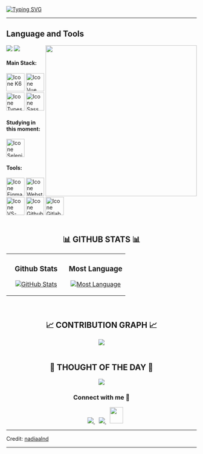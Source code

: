 [![Typing SVG](https://readme-typing-svg.herokuapp.com?color=FF3670&size=35&center=true&vCenter=true&width=1000&lines=Welcome+to+my+Github+profile!;My+name+is+Nadila;I'm+UI/UX+Designer;Quality+Assurance)](https://git.io/typing-svg)

<hr>

<!--Languages and Tools Section-->
## Language and Tools

<picture> <img align="right" src="https://mir-s3-cdn-cf.behance.net/project_modules/disp/601014116770475.6068beff4640a.gif" width = 400px></picture>
<p align="left">
    <img src="https://img.shields.io/badge/Focus-Frontend%20Development-dodgerblue" />
    <img src="https://img.shields.io/badge/Languages-English & Indonesia-dodgerblue" />
</p>

#### Main Stack:
[<img height="48px" width="48px" alt="Icone K6" src="https://cdn.jsdelivr.net/gh/devicons/devicon@latest/icons/k6/k6-original.svg"/>](https://k6.io/)
[<img height="48px" width="48px" alt="Icone Vue Js" src="https://skillicons.dev/icons?i=vue"/>](https://vuejs.org/)
[<img height="48px" width="48px" alt="Icone Typescript" src="https://skillicons.dev/icons?i=ts"/>](https://www.typescriptlang.org/)
[<img height="48px" width="48px" alt="Icone Sass" src="https://skillicons.dev/icons?i=sass"/>](https://sass-lang.com/)


#### Studying in this moment:
[<img height="48px" width="48px" alt="Icone Selenium" src="https://skillicons.dev/icons?i=selenium"/>](https://www.selenium.dev/)

#### Tools:
[<img height="48px" width="48px" alt="Icone Figma" src="https://skillicons.dev/icons?i=figma"/>](https://www.figma.com/)
[<img height="48px" width="48px" alt="Icone Webstorm" src="https://skillicons.dev/icons?i=webstorm"/>](https://www.jetbrains.com/webstorm)
[<img height="48px" width="48px" alt="Icone VS-Code" src="https://skillicons.dev/icons?i=vscode"/>](https://code.visualstudio.com/)
[<img height="48px" width="48px" alt="Icone Github" src="https://skillicons.dev/icons?i=github"/>](https://github.com/)
[<img height="48px" width="48px" alt="Icone Gitlab" src="https://skillicons.dev/icons?i=gitlab"/>](https://gitlab.com/)
<br>
<br />


<!--Github stats Table-->
<h2 align="center">📊 GITHUB STATS 📊</h2>
<div align="center">
    <table width="100%">
        <tr>
            <td width="50%">
                <h3 align="center"><strong>Github Stats</strong></h3>
                <p align="center">
                    <a href="https://github.com/nadiaalnd">
                        <img align="center" src="https://github-readme-stats.vercel.app/api?username=nadiaalnd&count_private=true&show_icons=true&theme=radical" alt="GitHub Stats" />
                    </a>
                </p>
            </td>
            <td width="50%">
                <h3 align="center"><strong>Most Language</strong></h3>
                <p align="center">
                    <a href="https://github.com/nadiaalnd">
                        <img align="center" src="https://github-readme-stats.vercel.app/api/top-langs/?username=nadiaalnd&theme=radical&hide_border=false&include_all_commits=false&count_private=false&layout=compact" alt="Most Language" />
                    </a>
                </p>
            </td>
        </tr>
    </table>
</div>
<br />

<!--Contribution Graph-->
<h2 align="center">📈 CONTRIBUTION GRAPH 📈</h2>
<div align="center">
    <img src="https://github-readme-activity-graph.vercel.app/graph?username=nadiaalnd&theme=radical&bg_color=141321&color=D83B7D&line=88C9C7&point=ffeb95&area=true&hide_border=false" border-radius="15">
</div>
<br />

<!--STARTS_HERE_QUOTE_CARD-->
<h2 align="center">🌟 THOUGHT OF THE DAY 🌟</h2>
<p align="center">
    <img src="https://readme-daily-quotes.vercel.app/api?author=Linus%20Torvalds&quote=Talk%20is%20cheap.%20Show%20me%20the%20code&colors.&theme=radical&bg_color=141321&author_color=ffeb95">
</p>
<!--ENDS_HERE_QUOTE_CARD-->


<!--Contact Section-->
<h3 align="center" >Connect with me 🤝</h3>

<p align="center">
<div align="center"  class="icons-social" style="margin-left: 10px;">
    <a target="_blank" href="https://www.linkedin.com/in/nadila-aulya/">
        <img src="https://img.icons8.com/doodle/40/000000/linkedin--v2.png" style="margin-left: 10px;" >
    </a>
    <a style="margin-left: 10px;" target="_blank" href="https://github.com/nadiaalnd/">
        <img src="https://img.icons8.com/doodle/40/000000/github--v1.png">
    </a>
    <a style="margin-left: 10px;" target="_blank" href="mailto:“nadilaaulya.sm@gmail.com”">
        <img src="https://img.icons8.com/doodle/2x/gmail-new.png" style=" width:35px; height:43px;">
    </a>
</div>
</p>

-----

Credit: [nadiaalnd](https://github.com/nadiaalnd)

---

